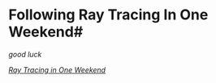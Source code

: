 # Following Ray Tracing In One Weekend#

_good luck_



[_Ray Tracing in One Weekend_](https://raytracing.github.io/books/RayTracingInOneWeekend.html)